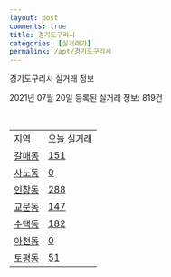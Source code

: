 ```yaml
---
layout: post
comments: true
title: 경기도구리시
categories: [실거래가]
permalink: /apt/경기도구리시
---
```


경기도구리시 실거래 정보

2021년 07월 20일 등록된 실거래 정보: 819건

<script type="text/javascript">
  google.charts.load('current', {'packages':['corechart']});
  google.charts.setOnLoadCallback(drawChart);

  function drawChart() {
    var data = google.visualization.arrayToDataTable([['거래일', '매매', '전월세', '전매'], ['20-07', 104, 119, 2], ['20-08', 167, 245, 3], ['20-09', 130, 399, 1], ['20-10', 142, 229, 0], ['20-11', 185, 355, 1], ['20-12', 224, 262, 0], ['21-01', 252, 540, 0], ['21-02', 148, 222, 0], ['21-03', 131, 256, 0], ['21-04', 152, 240, 0], ['21-05', 163, 203, 0], ['21-06', 130, 206, 0], ['21-07', 25, 67, 0]]);

    var options = {
      title: '최근 1년간 유형별 거래량 추이',
      legend: { position: 'bottom' }
    };

    var chart = new google.visualization.LineChart(document.getElementById('columnchart_material'));
    chart.draw(data, (options));
  }
</script>

<div id="columnchart_material" style="width: 95%; margin-left: -35px"></div>
<br>
<table class="sortable">
  <tr>
    <td><a href="#">지역</a></td>
    <td><a href="#">오늘 실거래</a></td>
  </tr>

  
  <tr class="item">
    <td><a href="경기도구리시갈매동">갈매동</a></td>
    <td><a href="경기도구리시갈매동">151</a></td>
  </tr>
    

  <tr class="item">
    <td><a href="경기도구리시사노동">사노동</a></td>
    <td><a href="경기도구리시사노동">0</a></td>
  </tr>
    

  <tr class="item">
    <td><a href="경기도구리시인창동">인창동</a></td>
    <td><a href="경기도구리시인창동">288</a></td>
  </tr>
    

  <tr class="item">
    <td><a href="경기도구리시교문동">교문동</a></td>
    <td><a href="경기도구리시교문동">147</a></td>
  </tr>
    

  <tr class="item">
    <td><a href="경기도구리시수택동">수택동</a></td>
    <td><a href="경기도구리시수택동">182</a></td>
  </tr>
    

  <tr class="item">
    <td><a href="경기도구리시아천동">아천동</a></td>
    <td><a href="경기도구리시아천동">0</a></td>
  </tr>
    

  <tr class="item">
    <td><a href="경기도구리시토평동">토평동</a></td>
    <td><a href="경기도구리시토평동">51</a></td>
  </tr>
    


</table>


    